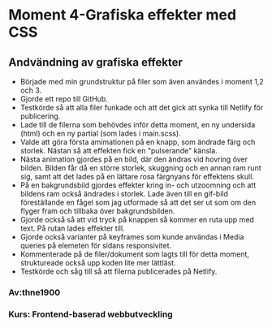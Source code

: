 # Moment 4-Grafiska effekter med CSS
## Andvändning av grafiska effekter

- Började med min grundstruktur på filer som även användes i moment 1,2 och 3. 
- Gjorde ett repo till GitHub. 
- Testkörde så att alla filer funkade och att det gick att synka till Netlify för publicering. 
- Lade till de filerna som behövdes inför detta moment, en ny undersida (html) och en ny partial (som lades i main.scss).
- Valde att göra första amimationen på en knapp, som ändrade färg och storlek. Nästan så att effekten fick en "pulserande" känsla. 
- Nästa animation gjordes på en bild, där den ändras vid hovring över bilden. Bilden får då en större storlek, skuggning och en annan ram runt sig, samt att det lades på en lättare rosa färgnyans för effektens skull. 
- På en bakgrundsbild gjordes effekter kring in- och utzoomning och att bildens ram också ändrades i storlek. Lade även till en gif-bild föreställande en fågel som jag utformade så att det ser ut som om den flyger fram och tillbaka över bakgrundsbilden. 
- Gjorde också så att vid tryck på knappen så kommer en ruta upp med text. På rutan lades effekter till. 
- Gjorde också varianter på keyframes som kunde användas i Media queries på elemeten för sidans responsivitet. 
- Kommenterade på de filer/dokument som lagts till för detta moment, struktureade också upp koden lite mer lättläst. 
- Testkörde och såg till så att filerna publicerades på Netlify. 

### Av:thne1900
### Kurs: Frontend-baserad webbutveckling
 
